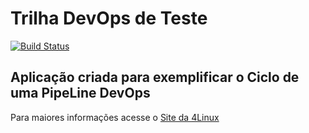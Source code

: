 # Trilha DevOps de Teste

<!-- Altere a Flag abaixo com sua URL do Travis -->
[![Build Status](https://travis-ci.com/germanomm/DevOpsLab-HelloWorld.svg?branch=master)](https://travis-ci.com/germanomm/DevOpsLab-HelloWorld)

## Aplicação criada para exemplificar o Ciclo de uma PipeLine DevOps


Para maiores informações acesse o [Site da 4Linux](https://www.4linux.com.br/cursos/devops)
